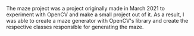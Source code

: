 The maze project was a project originally made in March 2021 to experiment with OpenCV and make a small project out of it. 
As a result, I was able to create a maze generator with OpenCV's library and create the respective classes responsible for generating the maze.
